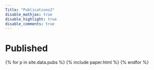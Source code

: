 ```yaml
---
Title: "Publications2"
disable_mathjax: true
disable_highlight: true
disable_comments: true
---
```

<!-- <center> -->
<!-- <a target="_blank" href="https://scholar.google.com/citations?user=0I2wXJQAAAAJ&hl=en"><i class="ai ai-google-scholar ai-2x"></i></a>  -->
<!-- <a target="_blank" href="https://www.researchgate.net/profile/Daijiang_Li"><i class="ai ai-researchgate ai-2x"></i></a>  -->
<!-- <a target="_blank" href="https://publons.com/a/719613/"><i class="ai ai-publons ai-2x"></i></a> -->
<!-- </center> -->

<!-- # In press -->

<!-- <ol> -->
<!-- <li> <b></b>. , et al. <i></i>. In press. <a href="https://" target="_blank" title="Text through DOI"><i class="ai ai-doi"></i></a> </li>  -->
<!-- </ol> -->

# Published

<body>
{% for p in site.data.pubs %}
{% include paper.html %}
{% endfor %}
</body>
